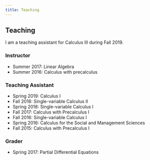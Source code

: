 ```yaml
---
title: Teaching
---
```


## Teaching

I am a teaching assistant for Calculus III during Fall 2019. 

### Instructor
* Summer 2017: Linear Algebra
* Summer 2016: Calculus with precalculus

### Teaching Assistant
* Spring 2019: Calculus I
* Fall 2018: Single-variable Calculus II
* Spring 2018: Single-variable Calculus I
* Fall 2017: Calculus with Precalculus I
* Fall 2016: Single-variable Calculus I
* Spring 2016: Calculus for the Social and Management Sciences
* Fall 2015: Calculus with Precalculus I
 
### Grader
* Spring 2017:  Partial Differential Equations


